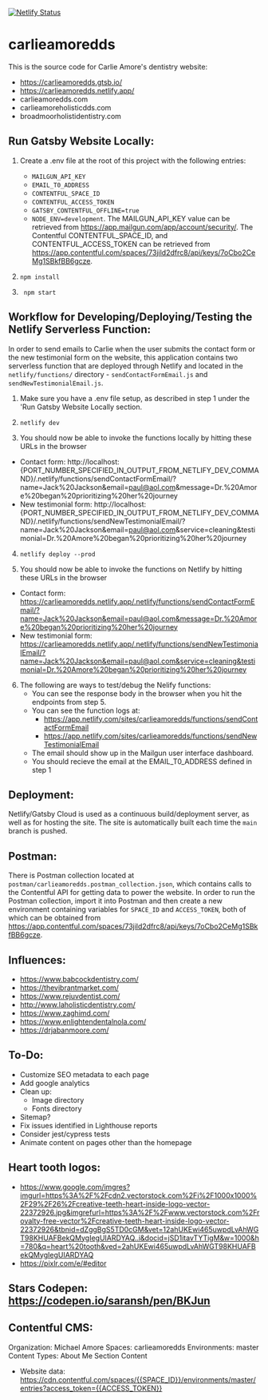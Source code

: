 [![Netlify Status](https://api.netlify.com/api/v1/badges/6eb6d45f-5e96-4d3e-bbdd-fb33397cd0c1/deploy-status)](https://app.netlify.com/sites/carlieamoredds/deploys)

# carlieamoredds 
This is the source code for Carlie Amore's dentistry website:
- https://carlieamoredds.gtsb.io/
- https://carlieamoredds.netlify.app/
- carlieamoredds.com
- carlieamoreholisticdds.com
- broadmoorholistidentistry.com

## Run Gatsby Website Locally:
1. Create a .env file at the root of this project with the following entries:
    - `MAILGUN_API_KEY`
    - `EMAIL_T0_ADDRESS`
    - `CONTENTFUL_SPACE_ID`
    - `CONTENTFUL_ACCESS_TOKEN`
    - `GATSBY_CONTENTFUL_OFFLINE=true`
    - `NODE_ENV=development`.
The MAILGUN_API_KEY value can be retrieved from https://app.mailgun.com/app/account/security/.  The Contentful CONTENTFUL_SPACE_ID, and CONTENTFUL_ACCESS_TOKEN can be retrieved from https://app.contentful.com/spaces/73jild2dfrc8/api/keys/7oCbo2CeMg1SBkfBB6gcze.

2.  ```shell
    npm install
    ```

3. ```shell
    npm start
    ```

## Workflow for Developing/Deploying/Testing the Netlify Serverless Function:
In order to send emails to Carlie when the user submits the contact form or the new testimonial form on the website, this application contains two serverless function that are deployed through Netlify and located in the `netlify/functions/` directory - `sendContactFormEmail.js` and `sendNewTestimonialEmail.js`.

1.  Make sure you have a .env file setup, as described in step 1 under the 'Run Gatsby Website Locally section.

2.  ```shell
    netlify dev
    ```

3. You should now be able to invoke the functions locally by hitting these URLs in the browser
- Contact form: http://localhost:{PORT_NUMBER_SPECIFIED_IN_OUTPUT_FROM_NETLIFY_DEV_COMMAND}/.netlify/functions/sendContactFormEmail/?name=Jack%20Jackson&email=paul@aol.com&message=Dr.%20Amore%20began%20prioritizing%20her%20journey
- New testimonial form: http://localhost:{PORT_NUMBER_SPECIFIED_IN_OUTPUT_FROM_NETLIFY_DEV_COMMAND}/.netlify/functions/sendNewTestimonialEmail/?name=Jack%20Jackson&email=paul@aol.com&service=cleaning&testimonial=Dr.%20Amore%20began%20prioritizing%20her%20journey

4.  ```shell
    netlify deploy --prod
    ```

5. You should now be able to invoke the functions on Netlify by hitting these URLs in the browser
- Contact form: https://carlieamoredds.netlify.app/.netlify/functions/sendContactFormEmail/?name=Jack%20Jackson&email=paul@aol.com&message=Dr.%20Amore%20began%20prioritizing%20her%20journey
- New testimonial form: https://carlieamoredds.netlify.app/.netlify/functions/sendNewTestimonialEmail/?name=Jack%20Jackson&email=paul@aol.com&service=cleaning&testimonial=Dr.%20Amore%20began%20prioritizing%20her%20journey

6. The following are ways to test/debug the Nelify functions:
    - You can see the response body in the browser when you hit the endpoints from step 5.
    - You can see the function logs at:
        - https://app.netlify.com/sites/carlieamoredds/functions/sendContactFormEmail
        - https://app.netlify.com/sites/carlieamoredds/functions/sendNewTestimonialEmail
    - The email should show up in the Mailgun user interface dashboard.
    - You should recieve the email at the EMAIL_T0_ADDRESS defined in step 1

## Deployment:
Netlify/Gatsby Cloud is used as a continuous build/deployment server, as well as for hosting the site.  The site is automatically built each time the `main` branch is pushed.

## Postman:
There is Postman collection located at `postman/carlieamoredds.postman_collection.json`, which contains calls to the Contentful API for getting data to power the website.  In order to run the Postman collection, import it into Postman and then create a new environment containing variables for `SPACE_ID` and `ACCESS_TOKEN`, both of which can be obtained from https://app.contentful.com/spaces/73jild2dfrc8/api/keys/7oCbo2CeMg1SBkfBB6gcze.

## Influences:
- https://www.babcockdentistry.com/
- https://thevibrantmarket.com/
- https://www.rejuvdentist.com/
- http://www.laholisticdentistry.com/
- https://www.zaghimd.com/
- https://www.enlightendentalnola.com/
- https://drjabanmoore.com/


## To-Do:
- Customize SEO metadata to each page
- Add google analytics
- Clean up:
    - Image directory
    - Fonts directory
- Sitemap?
- Fix issues identified in Lighthouse reports
- Consider jest/cypress tests
- Animate content on pages other than the homepage

## Heart tooth logos:
- https://www.google.com/imgres?imgurl=https%3A%2F%2Fcdn2.vectorstock.com%2Fi%2F1000x1000%2F29%2F26%2Fcreative-teeth-heart-inside-logo-vector-22372926.jpg&imgrefurl=https%3A%2F%2Fwww.vectorstock.com%2Froyalty-free-vector%2Fcreative-teeth-heart-inside-logo-vector-22372926&tbnid=dZggBgS5TD0cGM&vet=12ahUKEwi465uwpdLvAhWGT98KHUAFBekQMygIegUIARDYAQ..i&docid=jSD1itavTYTigM&w=1000&h=780&q=heart%20tooth&ved=2ahUKEwi465uwpdLvAhWGT98KHUAFBekQMygIegUIARDYAQ
- https://pixlr.com/e/#editor

## Stars Codepen: https://codepen.io/saransh/pen/BKJun

## Contentful CMS:
Organization: Michael Amore
Spaces: carlieamoredds
Environments: master
Content Types: About Me Section
Content
- Website data: https://cdn.contentful.com/spaces/{{SPACE_ID}}/environments/master/entries?access_token={{ACCESS_TOKEN}}